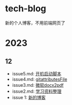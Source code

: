 # tech-blog
新的个人博客，不用前端网页了

# 2023

## 12

- issue5.md: [开机启动脚本](./post/issue5.md)
- issue4.md: [gitattributesFile](./post/issue4.md)
- issue3.md: [微软docx2pdf](./post/issue3.md)
- issue2.md: [学习资料整理](./post/issue2.md)
- issue 1: [新的博客](./post/issue1.md)